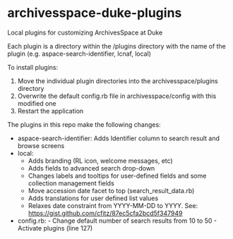 # archivesspace-duke-plugins
Local plugins for customizing ArchivesSpace at Duke

Each plugin is a directory within the /plugins directory with the name of the plugin (e.g. aspace-search-identifier, lcnaf, local)

To install plugins:


   1. Move the individual plugin directories into the archivesspace/plugins directory
   2. Overwrite the default config.rb file in archivesspace/config with this modified one
   3. Restart the application

The plugins in this repo make the following changes:

- aspace-search-identifier: Adds Identifier column to search result and browse screens
- local:
     - Adds branding (RL icon, welcome messages, etc)
     - Adds fields to advanced search drop-down
     - Changes labels and tooltips for user-defined fields and some collection management fields
     - Move accession date facet to top (search_result_data.rb)
     - Adds translations for user defined list values
     - Relaxes date constraint from YYYY-MM-DD to YYYY. See: https://gist.github.com/cfitz/87ec5cfa2bcd5f347949
- config.rb:
      - Change default number of search results from 10 to 50
      - Activate plugins (line 127)
